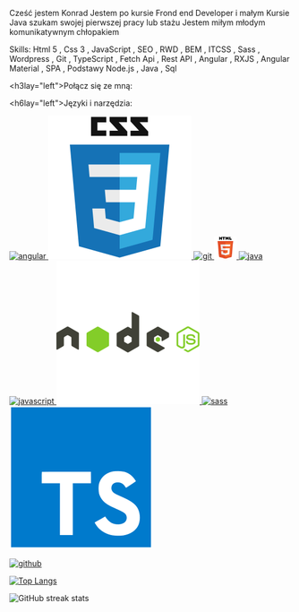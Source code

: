  Cześć jestem Konrad 
 Jestem po kursie Frond end Developer i małym Kursie Java szukam swojej pierwszej pracy lub stażu 
Jestem miłym młodym komunikatywnym chłopakiem 

Skills: Html 5 , Css 3 , JavaScript , SEO ,  RWD , BEM , ITCSS , Sass , Wordpress , Git , TypeScript , Fetch Api , Rest API ,  Angular , RXJS , Angular Material , SPA , Podstawy Node.js , Java , Sql 



<h3lay="left">Połącz się ze mną:</h3>
<p wyrównać="left">
</p>

<h6lay="left">Języki i narzędzia:</h6>
<p wyrównanie="left" "> <a href="https://angular.io" target="_blank" rel="noreferrer"> <img src="https://angular.io/assets/images/logos/angular/angular.svg " alt="angular" szerokość="40" wysokość="40"/> </a> <a href="https://www.w3schools.com/css/" target="_blank" rel="noreferrer" > <img src="https://raw.githubusercontent.com/devicons/devicon/master/icons/css3/css3-original-wordmark.svg" alt="css3" szerokość="40" wysokość="40"/ > </a> <a href="https://git-scm.com/" target="_blank" rel="noreferrer"> <img src="https://www.vectorlogo.zone/logos/git -scm/git-scm-icon.svg" alt="git" szerokość="40" wysokość="40"/> </a> <a href="https://www.w3.org/html/" target="_blank" rel="noreferrer"> <img src="https://raw.githubusercontent.com/devicons/devicon/master/icons/html5/html5-original-wordmark.svg" alt="html5" szerokość ="40" height="40"/> </a> <a href="https://www.java.com" target="_blank" rel="noreferrer"> <img src="https:// raw.githubusercontent.com/devicons/devicon/master/icons/java/java-original.svg" alt="java" szerokość="40" height="40"/> </a> <a href="https: //developer.mozilla.org/en-US/docs/Web/JavaScript" target="_blank" rel="noreferrer"> <img src="https://raw.githubusercontent.com/devicons/devicon/master/ ikony/javascript/javascript-original.svg" alt="javascript" szerokość="40" wysokość="40"/> </a> <a href="https://nodejs.org" target="_blank" rel ="noreferrer"> <img src="https://raw.githubusercontent.com/devicons/devicon/master/icons/nodejs/nodejs-original-wordmark.svg" alt="nodejs" szerokość="40" wysokość= „40”/> </a> <a href="https://sass-lang.com" target="_blank" rel="noreferrer"> <img src="https://raw.githubusercontent.com/ devicons/devicon/master/icons/sass/sass-original.svg" alt="sass" szerokość="40" height="40"/> </a> <a href="https://www.typescriptlang.org/" target="_blank" rel="noreferrer"> <img src="https://raw.githubusercontent.com/devicons/devicon/master/icons/typescript/typescript-original.svg" alt="typescript" szerokość="40" wysokość="40"/> </a> </p>





[<img src='https://cdn.jsdelivr.net/npm/simple-icons@3.0.1/icons/github.svg' alt='github' height='40'>](https://github.com/Konrad869)  

[![Top Langs](https://github-readme-stats.vercel.app/api/top-langs/?username=Konrad869)](https://github.com/anuraghazra/github-readme-stats)

![GitHub streak stats](https://streak-stats.demolab.com/?user=Konrad869)  

